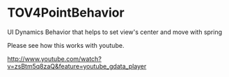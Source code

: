 TOV4PointBehavior
=================

UI Dynamics Behavior that helps to set view's center and move with spring

Please see how this works with youtube.

http://www.youtube.com/watch?v=zsBtm5q8zaQ&feature=youtube_gdata_player
